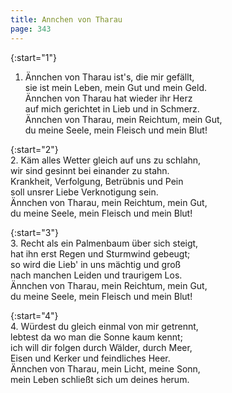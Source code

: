 ```yaml
---
title: Annchen von Tharau 
page: 343 
---  
```



{:start="1"}  
1. Ännchen von Tharau ist's, die mir gefällt,  
sie ist mein Leben, mein Gut und mein Geld.  
Ännchen von Tharau hat wieder ihr Herz  
auf mich gerichtet in Lieb und in Schmerz.  
Ännchen von Tharau, mein Reichtum, mein Gut,  
du meine Seele, mein Fleisch und mein Blut!  


{:start="2"}  
2. Käm alles Wetter gleich auf uns zu schlahn,  
wir sind gesinnt bei einander zu stahn.  
Krankheit, Verfolgung, Betrübnis und Pein  
soll unsrer Liebe Verknotigung sein.  
Ännchen von Tharau, mein Reichtum, mein Gut,  
du meine Seele, mein Fleisch und mein Blut!  


{:start="3"}  
3. Recht als ein Palmenbaum über sich steigt,  
hat ihn erst Regen und Sturmwind gebeugt;  
so wird die Lieb' in uns mächtig und groß  
nach manchen Leiden und traurigem Los.  
Ännchen von Tharau, mein Reichtum, mein Gut,  
du meine Seele, mein Fleisch und mein Blut!  


{:start="4"}  
4. Würdest du gleich einmal von mir getrennt,  
lebtest da wo man die Sonne kaum kennt;  
ich will dir folgen durch Wälder, durch Meer,  
Eisen und Kerker und feindliches Heer.  
Ännchen von Tharau, mein Licht, meine Sonn,  
mein Leben schließt sich um deines herum.  